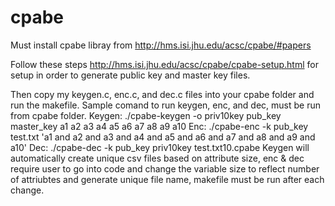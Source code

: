 # cpabe
Must install cpabe libray from  http://hms.isi.jhu.edu/acsc/cpabe/#papers


Follow these steps http://hms.isi.jhu.edu/acsc/cpabe/cpabe-setup.html for setup in order to generate public key and master key files.


Then copy my keygen.c, enc.c, and dec.c files into your cpabe folder and run the makefile.
Sample comand to run keygen, enc, and dec, must be run from cpabe folder.
Keygen: ./cpabe-keygen -o priv10key pub_key master_key a1 a2 a3 a4 a5 a6 a7 a8 a9 a10
Enc: ./cpabe-enc -k pub_key test.txt 'a1 and a2 and a3 and a4 and a5 and a6 and a7 and a8 and a9 and a10'
Dec: ./cpabe-dec -k pub_key priv10key test.txt10.cpabe
Keygen will automatically create unique csv files based on attribute size, enc & dec require user to go into code and change the variable size to reflect number of attriubtes and generate unique file name, makefile must be run after each change.  
